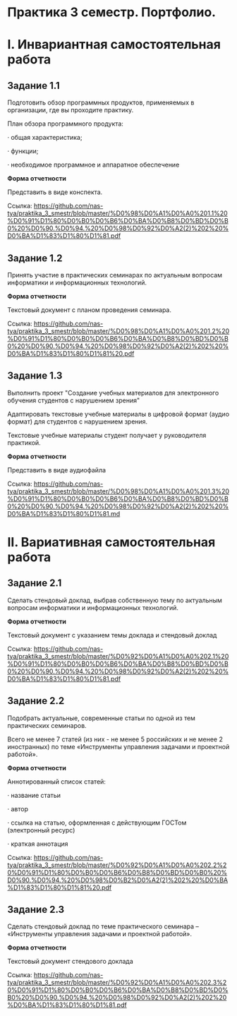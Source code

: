 # Практика 3 семестр. Портфолио.
# I. Инвариантная самостоятельная работа

 

## Задание 1.1

Подготовить обзор программных продуктов, применяемых в организации, где вы проходите практику.

План обзора программного продукта:

·    общая характеристика;

·    функции;

·    необходимое программное и аппаратное обеспечение

**Форма отчетности**

Представить в виде конспекта. 

Ссылка: https://github.com/nas-tya/praktika_3_smestr/blob/master/%D0%98%D0%A1%D0%A0%201.1%20%D0%91%D1%80%D0%B0%D0%B6%D0%BA%D0%B8%D0%BD%D0%B0%20%D0%90.%D0%94.%20%D0%98%D0%92%D0%A2(2)%202%20%D0%BA%D1%83%D1%80%D1%81.pdf     

## Задание 1.2

Принять участие в практических семинарах по актуальным вопросам информатики и информационных технологий.

**Форма отчетности**

Текстовый документ с планом проведения семинара. 

Ссылка: https://github.com/nas-tya/praktika_3_smestr/blob/master/%D0%98%D0%A1%D0%A0%201.2%20%D0%91%D1%80%D0%B0%D0%B6%D0%BA%D0%B8%D0%BD%D0%B0%20%D0%90.%D0%94.%20%D0%98%D0%92%D0%A2(2)%202%20%D0%BA%D1%83%D1%80%D1%81%20.pdf
## Задание 1.3

Выполнить проект "Создание учебных материалов для электронного обучения студентов с нарушением зрения"

Адаптировать текстовые учебные материалы в цифровой формат (аудио формат) для студентов с нарушением зрения.

Текстовые учебные материалы студент получает у руководителя практикой.

**Форма отчетности**

Представить в виде аудиофайла

Ссылка: https://github.com/nas-tya/praktika_3_smestr/blob/master/%D0%98%D0%A1%D0%A0%201.3%20%D0%91%D1%80%D0%B0%D0%B6%D0%BA%D0%B8%D0%BD%D0%B0%20%D0%90.%D0%94.%20%D0%98%D0%92%D0%A2(2)%202%20%D0%BA%D1%83%D1%80%D1%81.md

# II. Вариативная самостоятельная работа

 

## Задание 2.1 

Сделать стендовый доклад, выбрав собственную тему по актуальным вопросам информатики и информационных технологий.

**Форма отчетности**

Текстовый документ с указанием темы доклада и стендовый доклад

Ссылка: https://github.com/nas-tya/praktika_3_smestr/blob/master/%D0%92%D0%A1%D0%A0%202.1%20%D0%91%D1%80%D0%B0%D0%B6%D0%BA%D0%B8%D0%BD%D0%B0%20%D0%90.%D0%94.%20%D0%98%D0%92%D0%A2(2)%202%20%D0%BA%D1%83%D1%80%D1%81.pdf

## Задание 2.2 

Подобрать актуальные, современные статьи по одной из тем практических семинаров. 

Всего не менее 7 статей (из них - не менее 5 российских и не менее 2 иностранных) по теме «Инструменты управления задачами и проектной работой».

**Форма отчетности**

Аннотированный список статей:

·    название статьи

·    автор

·    ссылка на статью, оформленная с действующим ГОСТом (электронный ресурс)

·    краткая аннотация

Ссылка: https://github.com/nas-tya/praktika_3_smestr/blob/master/%D0%92%D0%A1%D0%A0%202.2%20%D0%91%D1%80%D0%B0%D0%B6%D0%B8%D0%BD%D0%B0%20%D0%90.%D0%94.%20%D0%98%D0%B2%D0%A2(2)%202%20%D0%BA%D1%83%D1%80%D1%81%20.pdf

## Задание 2.3 

Сделать стендовый доклад по теме практического семинара – «Инструменты управления задачами и проектной работой».

**Форма отчетности**

Текстовый документ стендового доклада 

Ссылка: https://github.com/nas-tya/praktika_3_smestr/blob/master/%D0%92%D0%A1%D0%A0%202.3%20%D0%91%D1%80%D0%B0%D0%B6%D0%BA%D0%B8%D0%BD%D0%B0%20%D0%90.%D0%94.%20%D0%98%D0%92%D0%A2(2)%202%20%D0%BA%D1%83%D1%80%D1%81.pdf
